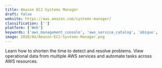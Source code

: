 ```yaml
---
title: Amazon EC2 Systems Manager
draft: false 
website: https://aws.amazon.com/systems-manager/
classification: ['']
platform: ['Web']
keywords: ['aws_management_console', 'aws_service_catalog', 'abiquo', 'appdynamics', 'cloud_management_suite', 'cloudhealth', 'connectwise_automate', 'freshservice', 'goverlan_reach', 'hashicorp_terraform', 'ivanti_unified_endpoint_manager', 'kaseya_vsa', 'manageengine_desktop_central', 'microsoft_operations_management_suite', 'oracle_it_service_management_suite', 'pagerduty', 'solarwinds_service_desk', 'splunk_enterprise', 'system_center_configuration_manager', 'turbonomic', 'vmware_vcenter']
image: 2020/04/Amazon-EC2-Systems-Manager.png
---
```

Learn how to shorten the time to detect and resolve problems. View operational data from multiple AWS services and automate tasks across AWS resources.